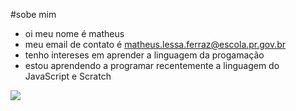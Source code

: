 #sobe mim
-  oi meu nome é matheus
- meu email de contato é matheus.lessa.ferraz@escola.pr.gov.br
- tenho intereses em aprender a linguagem da progamação
- estou aprendendo a programar recentemente a linguagem do JavaScript e Scratch

<a href="mailto:email@email.com.br" target="_blank"><img src="Link da imagem" target="_blank"/></a>
